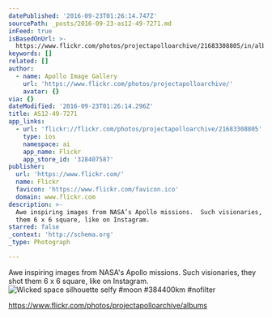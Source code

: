 ```yaml
---
datePublished: '2016-09-23T01:26:14.747Z'
sourcePath: _posts/2016-09-23-as12-49-7271.md
inFeed: true
isBasedOnUrl: >-
  https://www.flickr.com/photos/projectapolloarchive/21683308805/in/album-72157656712716754/
keywords: []
related: []
author:
  - name: Apollo Image Gallery
    url: 'https://www.flickr.com/photos/projectapolloarchive/'
    avatar: {}
via: {}
dateModified: '2016-09-23T01:26:14.296Z'
title: AS12-49-7271
app_links:
  - url: 'flickr://flickr.com/photos/projectapolloarchive/21683308805'
    type: ios
    namespace: ai
    app_name: Flickr
    app_store_id: '328407587'
publisher:
  url: 'https://www.flickr.com/'
  name: Flickr
  favicon: 'https://www.flickr.com/favicon.ico'
  domain: www.flickr.com
description: >-
  Awe inspiring images from NASA’s Apollo missions.  Such visionaries, they shot
  them 6 x 6 square, like on Instagram.
starred: false
_context: 'http://schema.org'
_type: Photograph

---
```

Awe inspiring images from NASA's Apollo missions. Such visionaries, they shot them 6 x 6 square, like on Instagram.
![Wicked space silhouette selfy #moon #384400km #nofilter](https://s3-us-west-2.amazonaws.com/the-grid-img/p/5e8892dc38072a13d29f775bd2d4a25dd05d06c2.jpg)

https://www.flickr.com/photos/projectapolloarchive/albums